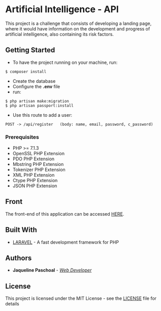 # Artificial Intelligence - API

This project is a challenge that consists of developing a landing page, where it would have information on the development and progress of artificial intelligence, also containing its risk factors.

## Getting Started

* To have the project running on your machine, run:

```
$ composer install
```
* Create the database
* Configure the **.env**  file
* run:
```
$ php artisan make:migration
$ php artisan passport:install
```

* Use this route to add a user:
```
POST -> /api/register   (body: name, email, password, c_password)
```

### Prerequisites

* PHP >= 7.1.3
* OpenSSL PHP Extension
* PDO PHP Extension
* Mbstring PHP Extension
* Tokenizer PHP Extension
* XML PHP Extension
* Ctype PHP Extension
* JSON PHP Extension

## Front

The front-end of this application can be accessed [HERE](https://github.com/jaquepaschoal/artificial-intelligence).

## Built With

* [LARAVEL](https://laravel.com/docs/5.6) - A fast development framework for PHP

## Authors

* **Jaqueline Paschoal** - [*Web Developer*](https://github.com/jaquepaschoal)

## License

This project is licensed under the MIT License - see the [LICENSE](LICENSE) file for details


